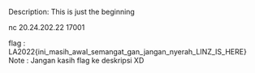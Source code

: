 Description:
This is just the beginning

nc 20.24.202.22 17001

flag : LA2022{ini_masih_awal_semangat_gan_jangan_nyerah_LINZ_IS_HERE}
Note : Jangan kasih flag ke deskripsi XD